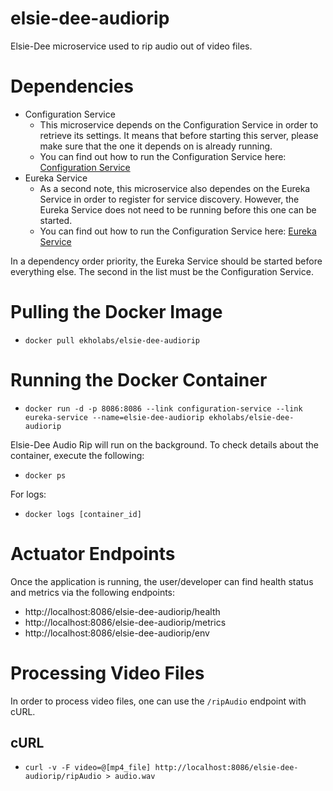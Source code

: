 # elsie-dee-audiorip
Elsie-Dee microservice used to rip audio out of video files.

# Dependencies

* Configuration Service
  * This microservice depends on the Configuration Service in order to retrieve its settings. It means that before starting this server,
    please make sure that the one it depends on is already running.
  * You can find out how to run the Configuration Service here: [Configuration Service](https://github.com/ekholabs/configuration-service)
* Eureka Service
  * As a second note, this microservice also dependes on the Eureka Service in order to register for service discovery. However,
    the Eureka Service does not need to be running before this one can be started.
  * You can find out how to run the Configuration Service here: [Eureka Service](https://github.com/ekholabs/eureka-service)

In a dependency order priority, the Eureka Service should be started before everything else. The second in the list must be the Configuration Service.

# Pulling the Docker Image

* ```docker pull ekholabs/elsie-dee-audiorip```

# Running the Docker Container

* ```docker run -d -p 8086:8086 --link configuration-service --link eureka-service --name=elsie-dee-audiorip ekholabs/elsie-dee-audiorip```

Elsie-Dee Audio Rip will run on the background. To check details about the container, execute the following:

* ```docker ps```

For logs:

* ```docker logs [container_id]```

# Actuator Endpoints

Once the application is running, the user/developer can find health status and metrics via the following endpoints:

* http://localhost:8086/elsie-dee-audiorip/health
* http://localhost:8086/elsie-dee-audiorip/metrics
* http://localhost:8086/elsie-dee-audiorip/env

# Processing Video Files

In order to process video files, one can use the ```/ripAudio``` endpoint with cURL.

## cURL

* ```curl -v -F video=@[mp4_file] http://localhost:8086/elsie-dee-audiorip/ripAudio > audio.wav```
